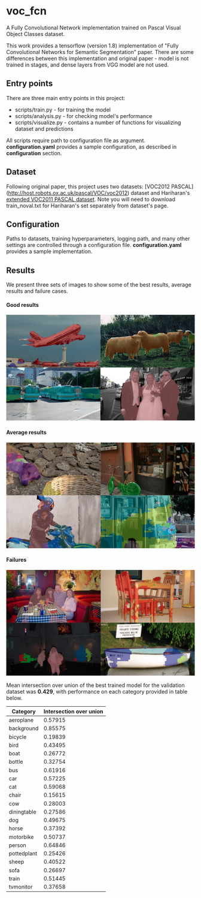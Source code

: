 # voc_fcn
A Fully Convolutional Network implementation trained on Pascal Visual Object Classes dataset.

This work provides a tensorflow (version 1.8) implementation of "Fully Convolutional Networks for Semantic Segmentation" paper. There are some differences between this implementation and original paper - model is not trained in stages, and dense layers from VGG model are not used.

## Entry points
There are three main entry points in this project:  
- scripts/train.py - for training the model  
- scripts/analysis.py - for checking model's performance  
- scripts/visualize.py - contains a number of functions for visualizing dataset and predictions  

All scripts require path to configuration file as argument. **configuration.yaml** provides a sample configuration, as described in **configuration** section.


## Dataset
Following original paper, this project uses two datasets: [VOC2012 PASCAL] (http://host.robots.ox.ac.uk/pascal/VOC/voc2012) dataset and Hariharan's [extended VOC2011 PASCAL dataset](http://home.bharathh.info/pubs/codes/SBD/download.html). Note you will need to download train_noval.txt for Hariharan's set separately from dataset's page.


## Configuration
Paths to datasets, training hyperparameters, logging path, and many other settings are controlled through a configuration file. **configuration.yaml** provides a sample implementation.

## Results
We present three sets of images to show some of the best results, average results and failure cases.

#### Good results
![alt text](./images/good.jpg)

#### Average results
![alt text](./images/average.jpg)

#### Failures
![alt text](./images/bad.jpg)

Mean intersection over union of the best trained model for the validation dataset was **0.429**, with performance on each category provided in table below.

Category | Intersection over union
--- | --- 
aeroplane | 0.57915
background | 0.85575
bicycle | 0.19839
bird | 0.43495
boat | 0.26772
bottle | 0.32754
bus | 0.61916
car | 0.57225
cat | 0.59068
chair | 0.15615
cow | 0.28003
diningtable | 0.27586
dog | 0.49675
horse | 0.37392
motorbike | 0.50737
person | 0.64846
pottedplant | 0.25426
sheep | 0.40522
sofa | 0.26697
train | 0.51445
tvmonitor | 0.37658

